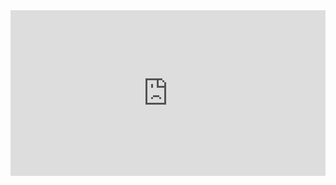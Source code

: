 <iframe height="265" style="width: 100%;" scrolling="no" title="form validation 1" src="https://codepen.io/bgoonz/embed/bGqMbXE?height=265&theme-id=light&default-tab=html,result" frameborder="no" loading="lazy" allowtransparency="true" allowfullscreen="true">
  See the Pen <a href='https://codepen.io/bgoonz/pen/bGqMbXE'>form validation 1</a> by Bryan C Guner
  (<a href='https://codepen.io/bgoonz'>@bgoonz</a>) on <a href='https://codepen.io'>CodePen</a>.
</iframe>
